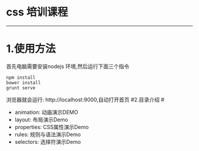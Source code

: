 # css 培训课程

----------
# 1.使用方法 #
首先电脑需要安装nodejs 环境,然后运行下面三个指令

    npm install
	bower install
	grunt serve
浏览器就会运行: http://localhost:9000,自动打开首页
#2.目录介绍 #
+ animation: 动画演示DEMO
+ layout: 布局演示Demo
+ properties: CSS属性演示Demo
+ rules: 规则与语法演示Demo
+ selectors: 选择符演示Demo

